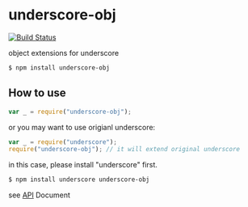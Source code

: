 # underscore-obj

[![Build Status](https://travis-ci.org/jeeeyul/underscore-obj.png?branch=master)](https://travis-ci.org/jeeeyul/underscore-obj)

object extensions for underscore

```bash
$ npm install underscore-obj
```

## How to use
```javascript
var _ = require("underscore-obj");
```

or you may want to use origianl underscore:

```javascript
var _ = require("underscore");
require("underscore-obj"); // it will extend original underscore
```
in this case, please install "underscore" first.
```bash
$ npm install underscore underscore-obj
```

see [API](https://github.com/jeeeyul/underscore-obj/wiki/API) Document
